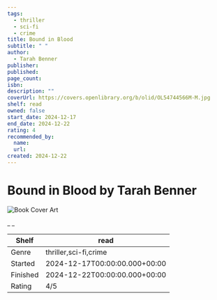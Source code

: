 ```yaml
---
tags:
  - thriller
  - sci-fi
  - crime
title: Bound in Blood
subtitle: " "
author:
  - Tarah Benner
publisher:
published:
page_count:
isbn:
description: ""
coverUrl: https://covers.openlibrary.org/b/olid/OL54744566M-M.jpg
shelf: read
owned: false
start_date: 2024-12-17
end_date: 2024-12-22
rating: 4
recommended_by:
  name:
  url:
created: 2024-12-22
---
```


# Bound in Blood by Tarah Benner

![Book Cover Art](https://covers.openlibrary.org/b/olid/OL54744566M-M.jpg)

_ _

| Shelf | read |
| --- | --- |
| Genre | thriller,sci-fi,crime |
| Started | 2024-12-17T00:00:00.000+00:00 |
| Finished | 2024-12-22T00:00:00.000+00:00 |
| Rating | 4/5 |
